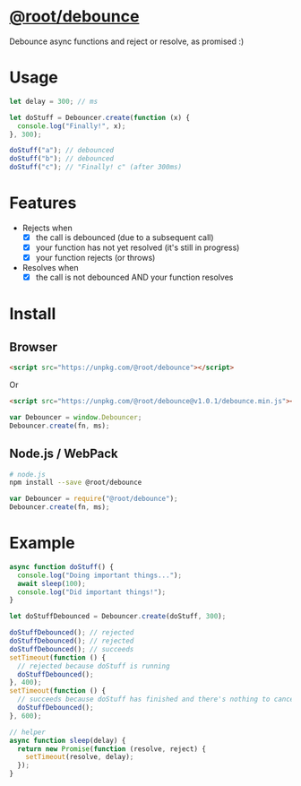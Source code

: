 # [@root/debounce](https://github.com/therootcompany.com/debounce.js)

Debounce async functions and reject or resolve, as promised :)

# Usage

```js
let delay = 300; // ms

let doStuff = Debouncer.create(function (x) {
  console.log("Finally!", x);
}, 300);

doStuff("a"); // debounced
doStuff("b"); // debounced
doStuff("c"); // "Finally! c" (after 300ms)
```

# Features

- Rejects when
  - [x] the call is debounced (due to a subsequent call)
  - [x] your function has not yet resolved (it's still in progress)
  - [x] your function rejects (or throws)
- Resolves when
  - [x] the call is not debounced AND your function resolves

# Install

## Browser

```html
<script src="https://unpkg.com/@root/debounce"></script>
```

Or

```html
<script src="https://unpkg.com/@root/debounce@v1.0.1/debounce.min.js"></script>
```

```js
var Debouncer = window.Debouncer;
Debouncer.create(fn, ms);
```

## Node.js / WebPack

```bash
# node.js
npm install --save @root/debounce
```

```js
var Debouncer = require("@root/debounce");
Debouncer.create(fn, ms);
```

# Example

```js
async function doStuff() {
  console.log("Doing important things...");
  await sleep(100);
  console.log("Did important things!");
}

let doStuffDebounced = Debouncer.create(doStuff, 300);

doStuffDebounced(); // rejected
doStuffDebounced(); // rejected
doStuffDebounced(); // succeeds
setTimeout(function () {
  // rejected because doStuff is running
  doStuffDebounced();
}, 400);
setTimeout(function () {
  // succeeds because doStuff has finished and there's nothing to cancel it
  doStuffDebounced();
}, 600);
```

```js
// helper
async function sleep(delay) {
  return new Promise(function (resolve, reject) {
    setTimeout(resolve, delay);
  });
}
```
